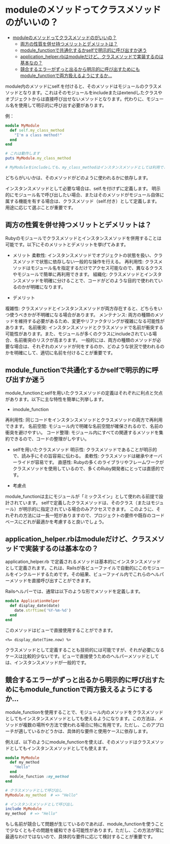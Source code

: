 # moduleのメソッドってクラスメソッドのがいいの？

- [moduleのメソッドってクラスメソッドのがいいの？](#moduleのメソッドってクラスメソッドのがいいの)
  - [両方の性質を併せ持つメリットとデメリットは？](#両方の性質を併せ持つメリットとデメリットは)
  - [module\_functionで共通化するかselfで明示的に呼び出すか迷う](#module_functionで共通化するかselfで明示的に呼び出すか迷う)
  - [application\_helper.rbはmoduleだけど、クラスメソッドで実装するのは基本なの？](#application_helperrbはmoduleだけどクラスメソッドで実装するのは基本なの)
  - [競合するエラーがずっと出るから明示的に呼び出すためにもmodule\_functionで両方扱えるようにするか...](#競合するエラーがずっと出るから明示的に呼び出すためにもmodule_functionで両方扱えるようにするか)

module内のメソッドにself.を付けると、そのメソッドはモジュールのクラスメソッドとなります。これはそのモジュールをincludeまたはextendしたクラスやオブジェクトからは直接呼び出せないメソッドとなります。代わりに、モジュール名を使用して明示的に呼び出す必要があります。

例：

```ruby
module MyModule
  def self.my_class_method
    "I'm a class method!"
  end
end

# これは動作します
puts MyModule.my_class_method

# MyModuleをincludeしても、my_class_methodはインスタンスメソッドとしては利用できません。
```

どちらがいいかは、そのメソッドがどのように使われるかに依存します。

インスタンスメソッドとして必要な場合は、self.を付けずに定義します。
明示的にモジュール名で呼び出したい場合、またはそのメソッドがモジュール自体に属する機能を有する場合は、クラスメソッド（self.付き）として定義します。
用途に応じて選ぶことが重要です。

## 両方の性質を併せ持つメリットとデメリットは？

Rubyのモジュールでクラスメソッドとインスタンスメソッドを併用することは可能です。以下にそのメリットとデメリットを挙げてみます。

- メリット
柔軟性: インスタンスメソッドでオブジェクトの状態を扱い、クラスメソッドで状態に依存しない一般的な操作を行える。
再利用性: クラスメソッドはモジュール名を指定するだけでアクセス可能なので、異なるクラスやモジュールで簡単に再利用できます。
組織化: クラスメソッドとインスタンスメソッドを明確に分けることで、コードがどのような目的で使われているのかが明確になります。

- デメリット

複雑性: クラスメソッドとインスタンスメソッドが両方存在すると、どちらをいつ使うべきかが不明確になる場合があります。
メンテナンス: 両方の種類のメソッドを維持する必要があるため、変更やリファクタリングが複雑になる可能性があります。
名前衝突: インスタンスメソッドとクラスメソッドで名前が衝突する可能性があります。また、モジュールが多くのクラスにincludeされている場合、名前衝突のリスクが高まります。
一般的には、両方の種類のメソッドが必要な場合は、それぞれのメソッドが何をするのか、どのような状況で使われるのかを明確にして、適切に名前を付けることが重要です。

## module_functionで共通化するかselfで明示的に呼び出すか迷う

module_functionとselfを用いたクラスメソッドの定義はそれぞれに利点と欠点があります。以下に主な特性を簡単に列挙します。

- imodule_function

再利用性: 同じコードをインスタンスメソッドとクラスメソッドの両方で再利用できます。
名前空間: モジュール内で明確な名前空間が確保されるので、名前の衝突を避けやすい。
コード整理: モジュール内にすべての関連するメソッドを集約できるので、コードの整理がしやすい。

- selfを用いたクラスメソッド
明示性: クラスメソッドであることが明示的で、読み手にその旨容易に伝わる。
柔軟性: クラスメソッドは継承やオーバーライドが容易です。
直感性: Rubyの多くのライブラリやフレームワークがクラスメソッドを使用しているので、多くのRuby開発者にとっては直感的です。

- 考慮点

module_functionは主にモジュールが「ミックスイン」として使われる前提で設計されています。
selfで定義したクラスメソッドは、そのクラス（またはモジュール）が明示的に指定されている場合のみアクセスできます。
このように、それぞれの方法には一長一短がありますので、プロジェクトの要件や既存のコードベースにどれが最適かを考慮すると良いでしょう。

## application_helper.rbはmoduleだけど、クラスメソッドで実装するのは基本なの？

application_helper.rb で定義されるメソッドは基本的にインスタンスメソッドとして定義されます。これは、Railsが各ビューファイルで自動的にこのモジュールをインクルードするためです。その結果、ビューファイル内でこれらのヘルパーメソッドを直接呼び出すことができます。

Railsヘルパーでは、通常は以下のような形でメソッドを定義します。

```ruby
module ApplicationHelper
  def display_date(date)
    date.strftime('%Y-%m-%d')
  end
end
```

このメソッドはビューで直接使用することができます。

```erb
<%= display_date(Time.now) %>
```

クラスメソッドとして定義することも技術的には可能ですが、それが必要になるケースは比較的少ないです。ビューで直接使うためのヘルパーメソッドとしては、インスタンスメソッドが一般的です。

## 競合するエラーがずっと出るから明示的に呼び出すためにもmodule_functionで両方扱えるようにするか...

module_functionを使用することで、モジュール内のメソッドをクラスメソッドとしてもインスタンスメソッドとしても使えるようになります。この方法は、メソッドが複数の場所や方法で使われる場合に特に有用です。ただし、このアプローチが適しているかどうかは、具体的な要件と使用ケースに依存します。

例えば、以下のようにmodule_functionを使えば、そのメソッドはクラスメソッドとしてもインスタンスメソッドとしても使えます。

```ruby
module MyModule
  def my_method
    "Hello"
  end
  module_function :my_method
end

# クラスメソッドとして呼び出し
MyModule.my_method  # => "Hello"

# インスタンスメソッドとして呼び出し
include MyModule
my_method  # => "Hello"
```

もし名前が競合して問題が生じているのであれば、module_functionを使うことで少なくともその問題を緩和できる可能性があります。ただし、この方法が常に最適なわけではないので、具体的な要件に応じて検討することが重要です。
